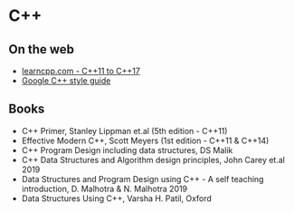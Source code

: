 # C++

## On the web

* [learncpp.com - C++11 to C++17](https://learncpp.com)
* [Google C++ style guide](https://google.github.io/styleguide/cppguide.html)

## Books

* C++ Primer, Stanley Lippman et.al (5th edition - C++11)
* Effective Modern C++, Scott Meyers (1st edition - C++11 & C++14)
* C++ Program Design including data structures, DS Malik
* C++ Data Structures and Algorithm design principles, John Carey et.al 2019
* Data Structures and Program Design using C++ - A self teaching introduction, D. Malhotra & N. Malhotra 2019
* Data Structures Using C++, Varsha H. Patil, Oxford
